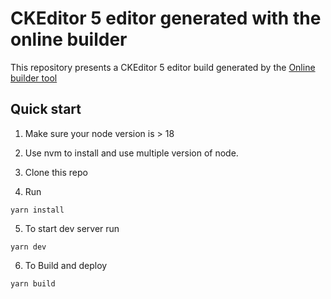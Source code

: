 # CKEditor 5 editor generated with the online builder

This repository presents a CKEditor 5 editor build generated by the [Online builder tool](https://ckeditor.com/ckeditor-5/online-builder)


## Quick start

1. Make sure your node version is > 18

2. Use nvm to install and use multiple version of node.

3. Clone this repo

4. Run 

```
yarn install
```

5. To start dev server run

```
yarn dev
```

6. To Build and deploy

```
yarn build
```